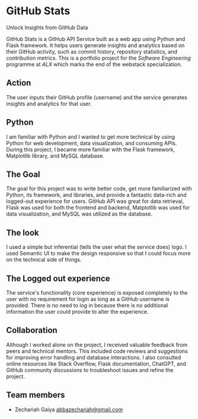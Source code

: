 # GitHub Stats

Unlock Insights from GitHub Data

GitHub Stats is a GitHub API Service built as a web app using Python and Flask framework. It helps users generate insights and analytics based on their GitHub activity, such as commit history, repository statistics, and contribution metrics. This is a portfolio project for the _Software Engineering_ programme at _ALX_ which marks the end of the webstack specialization.

## Action

The user inputs their GitHub profile (username) and the service generates insights and analytics for that user.

## Python

I am familiar with Python and I wanted to get more technical by using Python for web development, data visualization, and consuming APIs. During this project, I became more familiar with the Flask framework, Matplotlib library, and MySQL database.

## The Goal

The goal for this project was to write better code, get more familiarized with Python, its framework, and libraries, and provide a fantastic data-rich and logged-out experience for users. GitHub API was great for data retrieval, Flask was used for both the frontend and backend, Matplotlib was used for data visualization, and MySQL was utilized as the database.

## The look

I used a simple but inferential (tells the user what the service does) logo. I used Semantic UI to make the design responsive so that I could focus more on the technical side of things.

## The Logged out experience

The service's functionality (core experience) is exposed completely to the user with no requirement for login as long as a GitHub username is provided. There is no need to log in because there is no additional information the user could provide to alter the experience.

## Collaboration

Although I worked alone on the project, I received valuable feedback from peers and technical mentors. This included code reviews and suggestions for improving error handling and database interactions. I also consulted online resources like Stack Overflow, Flask documentation, ChatGPT, and GitHub community discussions to troubleshoot issues and refine the project.

## Team members

- Zechariah Gaiya <abbazechariah@gmail.com>
